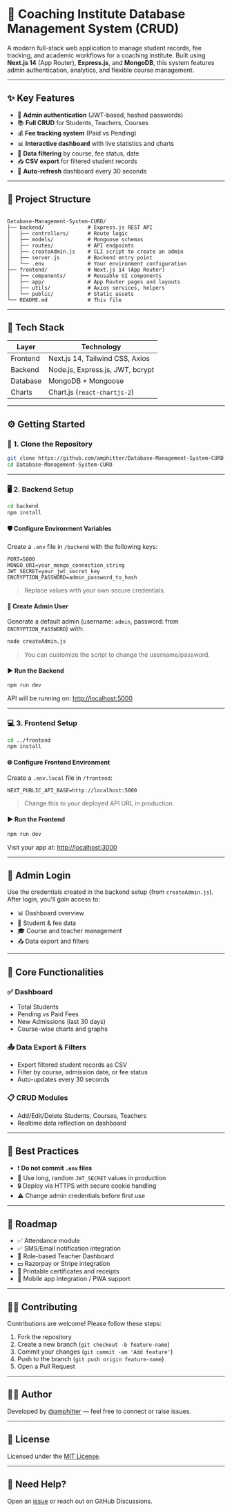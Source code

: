 # 🏫 Coaching Institute Database Management System (CRUD)

A modern full-stack web application to manage student records, fee tracking, and academic workflows for a coaching institute. Built using **Next.js 14** (App Router), **Express.js**, and **MongoDB**, this system features admin authentication, analytics, and flexible course management.

---

## ✨ Key Features

- 🔐 **Admin authentication** (JWT-based, hashed passwords)
- 📚 **Full CRUD** for Students, Teachers, Courses
- 💰 **Fee tracking system** (Paid vs Pending)
- 📊 **Interactive dashboard** with live statistics and charts
- 📁 **Data filtering** by course, fee status, date
- 📥 **CSV export** for filtered student records
- 🔄 **Auto-refresh** dashboard every 30 seconds

---

## 📂 Project Structure

```

Database-Management-System-CURD/
├── backend/              # Express.js REST API
│   ├── controllers/      # Route logic
│   ├── models/           # Mongoose schemas
│   ├── routes/           # API endpoints
│   ├── createAdmin.js    # CLI script to create an admin
│   ├── server.js         # Backend entry point
│   └── .env              # Your environment configuration
├── frontend/             # Next.js 14 (App Router)
│   ├── components/       # Reusable UI components
│   ├── app/              # App Router pages and layouts
│   ├── utils/            # Axios services, helpers
│   └── public/           # Static assets
└── README.md             # This file

````

---

## 🧰 Tech Stack

| Layer     | Technology                       |
|-----------|----------------------------------|
| Frontend  | Next.js 14, Tailwind CSS, Axios  |
| Backend   | Node.js, Express.js, JWT, bcrypt |
| Database  | MongoDB + Mongoose               |
| Charts    | Chart.js (`react-chartjs-2`)     |

---

## ⚙️ Getting Started

### 🔁 1. Clone the Repository

```bash
git clone https://github.com/amphitter/Database-Management-System-CURD.git
cd Database-Management-System-CURD
````

---

### 🖥️ 2. Backend Setup

```bash
cd backend
npm install
```

#### 🛡️ Configure Environment Variables

Create a `.env` file in `/backend` with the following keys:

```env
PORT=5000
MONGO_URI=your_mongo_connection_string
JWT_SECRET=your_jwt_secret_key
ENCRYPTION_PASSWORD=admin_password_to_hash
```

> Replace values with your own secure credentials.

#### 👤 Create Admin User

Generate a default admin (username: `admin`, password: from `ENCRYPTION_PASSWORD`) with:

```bash
node createAdmin.js
```

> You can customize the script to change the username/password.

#### ▶️ Run the Backend

```bash
npm run dev
```

API will be running on: [http://localhost:5000](http://localhost:5000)

---

### 💻 3. Frontend Setup

```bash
cd ../frontend
npm install
```

#### 🌐 Configure Frontend Environment

Create a `.env.local` file in `/frontend`:

```env
NEXT_PUBLIC_API_BASE=http://localhost:5000
```

> Change this to your deployed API URL in production.

#### ▶️ Run the Frontend

```bash
npm run dev
```

Visit your app at: [http://localhost:3000](http://localhost:3000)

---

## 🔑 Admin Login

Use the credentials created in the backend setup (from `createAdmin.js`).
After login, you'll gain access to:

* 📊 Dashboard overview
* 🧾 Student & fee data
* 🎓 Course and teacher management
* 📤 Data export and filters

---

## 🧠 Core Functionalities

### ✅ Dashboard

* Total Students
* Pending vs Paid Fees
* New Admissions (last 30 days)
* Course-wise charts and graphs

### 📤 Data Export & Filters

* Export filtered student records as CSV
* Filter by course, admission date, or fee status
* Auto-updates every 30 seconds

### 📋 CRUD Modules

* Add/Edit/Delete Students, Courses, Teachers
* Realtime data reflection on dashboard

---

## 📌 Best Practices

* ❗ **Do not commit `.env` files**
* 🔑 Use long, random `JWT_SECRET` values in production
* 🔒 Deploy via HTTPS with secure cookie handling
* ⚠️ Change admin credentials before first use

---

## 🚧 Roadmap

* ✅ Attendance module
* ✅ SMS/Email notification integration
* 🔐 Role-based Teacher Dashboard
* 💵 Razorpay or Stripe integration
* 📜 Printable certificates and receipts
* 📲 Mobile app integration / PWA support

---

## 👨‍💻 Contributing

Contributions are welcome! Please follow these steps:

1. Fork the repository
2. Create a new branch (`git checkout -b feature-name`)
3. Commit your changes (`git commit -am 'Add feature'`)
4. Push to the branch (`git push origin feature-name`)
5. Open a Pull Request

---

## 👨‍🎓 Author

Developed by [@amphitter](https://github.com/amphitter) — feel free to connect or raise issues.

---

## 📄 License

Licensed under the [MIT License](LICENSE).

---

## 🙋 Need Help?

Open an [issue](https://github.com/amphitter/Database-Management-System-CURD/issues) or reach out on GitHub Discussions.

```
